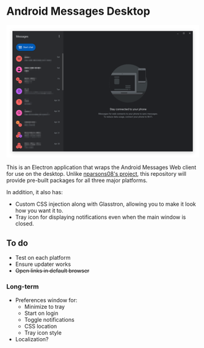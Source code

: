 # Android Messages Desktop

![mac light mode screenshot](screenshots/dark-default.png)

This is an Electron application that wraps the Android Messages Web client for use on the desktop. Unlike [nparsons08's project](https://github.com/nparsons08/android-messages), this repository will provide pre-built packages for all three major platforms.

In addition, it also has:
* Custom CSS injection along with Glasstron, allowing you to make it look how you want it to.
* Tray icon for displaying notifications even when the main window is closed.

## To do

* Test on each platform
* Ensure updater works
* ~~Open links in default browser~~

### Long-term

* Preferences window for:
	* Minimize to tray
	* Start on login
	* Toggle notifications
	* CSS location
	* Tray icon style
* Localization?
